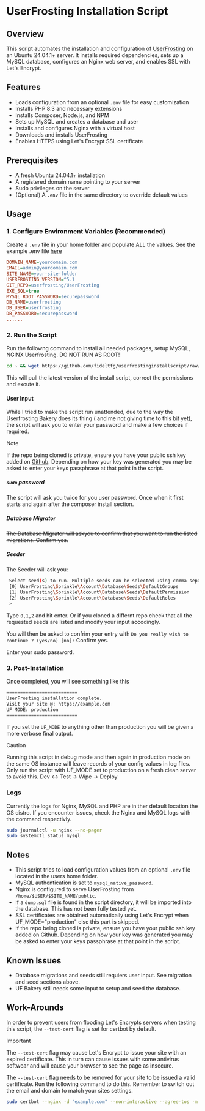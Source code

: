 # UserFrosting Installation Script

## Overview
This script automates the installation and configuration of [UserFrosting](https://www.userfrosting.com/) on an Ubuntu 24.04.1+ server. It installs required dependencies, sets up a MySQL database, configures an Nginx web server, and enables SSL with Let's Encrypt.

## Features
- Loads configuration from an optional `.env` file for easy customization
- Installs PHP 8.3 and necessary extensions
- Installs Composer, Node.js, and NPM
- Sets up MySQL and creates a database and user
- Installs and configures Nginx with a virtual host
- Downloads and installs UserFrosting
- Enables HTTPS using Let's Encrypt SSL certificate

## Prerequisites
- A fresh Ubuntu 24.04.1+ installation
- A registered domain name pointing to your server
- Sudo privileges on the server
- (Optional) A `.env` file in the same directory to override default values

## Usage
### 1. Configure Environment Variables (Recommended)
Create a `.env` file in your home folder and populate ALL the values. See the example .env file [here](https://github.com/fideltfg/userfrostinginstallscript/blob/main/.env_example)
```ini
DOMAIN_NAME=yourdomain.com
EMAIL=admin@yourdomain.com
SITE_NAME=your-site-folder
USERFROSTING_VERSION=^5.1
GIT_REPO=userfrosting/UserFrosting
EXE_SQL=true
MYSQL_ROOT_PASSWORD=securepassword
DB_NAME=userfrosting
DB_USER=userfrosting
DB_PASSWORD=securepassword
......
```

### 2. Run the Script
Run the followng command to install all needed packages, setup MySQL, NGINX Userfrosting. DO NOT RUN AS ROOT!
```bash
cd ~ && wget https://github.com/fideltfg/userfrostinginstallscript/raw/refs/heads/main/UserfrostingInstallScript.sh -O UserfrostingInstallScript.sh && chmod +x UserfrostingInstallScript.sh && ./UserfrostingInstallScript.sh
```
This will pull the latest version of the install script, correct the permissions and excute it. 

#### User Input
While I tried to make the script run unattended, due to the way the Userfrosting Bakery does its thing ( and me not giving time to this bit yet), the script will ask you to enter your password and make a few choices if required.


> [!NOTE]
> If the repo being cloned is private, ensure you have your public ssh key added on [Github](https://docs.github.com/en/authentication/connecting-to-github-with-ssh). Depending on how your key was generated you may be asked to enter your keys passphrase at that point in the script.

##### `sudo` password
The script will ask you twice for you user password. Once when it first starts and again after the composer install section.

##### Database Migrator
~~The Database Migrator will askyou to confirm that you want to run the listed migrations. Confirm yes.~~

##### Seeder
The Seeder will ask you:
 
```bash
 Select seed(s) to run. Multiple seeds can be selected using comma separated values:
 [0] UserFrosting\Sprinkle\Account\Database\Seeds\DefaultGroups
 [1] UserFrosting\Sprinkle\Account\Database\Seeds\DefaultPermission
 [2] UserFrosting\Sprinkle\Account\Database\Seeds\DefaultRoles
 >
```
Type `0,1,2` and hit enter. Or if you cloned a differnt repo check that all the requested seeds are listed and modify your input accodingly.

You will then be asked to confrim your entry with `Do you really wish to continue ? (yes/no) [no]:` Confirm yes.

Enter your sudo password.

### 3. Post-Installation
Once completed, you will see something like this 
```bash
==========================
UserFrosting installation complete.
Visit your site @: https://example.com
UF MODE: production
==========================
```

If you set the `UF_MODE` to anything other than production you will be given a more verbose final output.

> [!CAUTION]
> Running this script in debug mode and then again in production mode on the same OS instance will leave records of your config values in log files.
> Only run the script with UF_MODE set to production on a fresh clean server to avoid this. Dev &harr; Test &rarr; Wipe &rarr; Deploy

### Logs
Currently the logs for Nginx, MySQL and PHP are in ther default location the OS distro.
If you encounter issues, check the Nginx and MySQL logs with the command respectivly.
```bash
sudo journalctl -u nginx --no-pager
sudo systemctl status mysql
```

## Notes
- This script tries to load configuration values from an optional `.env` file located in the users home folder.
- MySQL authentication is set to `mysql_native_password`.
- Nginx is configured to serve UserFrosting from `/home/$USER/$SITE_NAME/public`.
- If a `dump.sql` file is found in the script directory, it will be imported into the database. This has not been fully tested yet.
- SSL certificates are obtained automatically using Let's Encrypt when UF_MODE="production" else this part is skipped.
- If the repo being cloned is private, ensure you have your public ssh key added on Github. Depending on how your key was generated you may be asked to enter your keys passphrase at that point in the script.

## Known Issues
- Database migrations and seeds still requiers user input. See migration and seed sections above.
- UF Bakery still needs some input to setup and seed the database.

## Work-Arounds
In order to prevent users from flooding Let's Encrypts servers when testing this script, the `--test-cert` flag is set for certbot by default. 

> [!IMPORTANT]  
> The `--test-cert` flag may cause Let's Encrypt to issue your site with an expired certificate. This in turn can cause issues with some antivirus softwear and will cause your browser to see the page as insecure.

The `--test-cert` flag needs to be removed for your site to be issued a valid certificate. Run the following command to do this. Remember to switch out the email and domain to match your sites settings.
```bash
sudo certbot --nginx -d "example.com" --non-interactive --agree-tos -m "youremail@example.com" && sudo systemctl reload nginx
```
